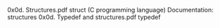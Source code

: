 0x0d. Structures.pdf
struct (C programming language)
Documentation: structures
0x0d. Typedef and structures.pdf
typedef

